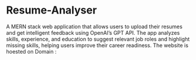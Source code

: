 # Resume-Analyser
A MERN stack web application that allows users to upload their resumes and get intelligent feedback using OpenAI’s GPT API. The app analyzes skills, experience, and education to suggest relevant job roles and highlight missing skills, helping users improve their career readiness.
The website is hoested on Domain :<a href="(https://resumeeanalyserr.netlify.app/)" target="blank" alt="ResumeAnalyzer" height="30" width="40" /></a>
